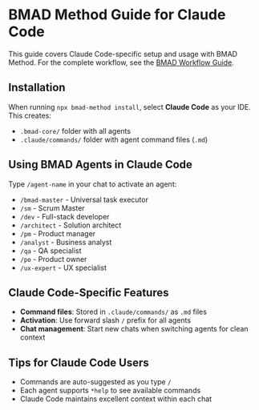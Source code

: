 # BMAD Method Guide for Claude Code

This guide covers Claude Code-specific setup and usage with BMAD Method. For the complete workflow, see the [BMAD Workflow Guide](../bmad-workflow-guide.md).

## Installation

When running `npx bmad-method install`, select **Claude Code** as your IDE. This creates:

- `.bmad-core/` folder with all agents
- `.claude/commands/` folder with agent command files (`.md`)

## Using BMAD Agents in Claude Code

Type `/agent-name` in your chat to activate an agent:

- `/bmad-master` - Universal task executor
- `/sm` - Scrum Master
- `/dev` - Full-stack developer
- `/architect` - Solution architect
- `/pm` - Product manager
- `/analyst` - Business analyst
- `/qa` - QA specialist
- `/po` - Product owner
- `/ux-expert` - UX specialist

## Claude Code-Specific Features

- **Command files**: Stored in `.claude/commands/` as `.md` files
- **Activation**: Use forward slash `/` prefix for all agents
- **Chat management**: Start new chats when switching agents for clean context

## Tips for Claude Code Users

- Commands are auto-suggested as you type `/`
- Each agent supports `*help` to see available commands
- Claude Code maintains excellent context within each chat
